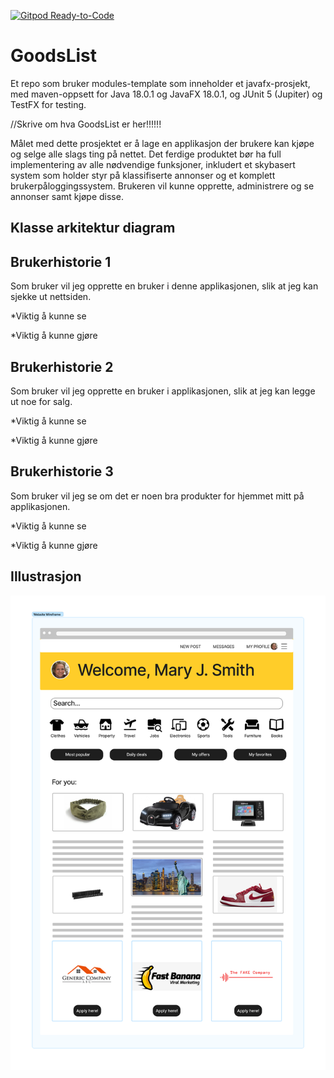 [![Gitpod Ready-to-Code](https://img.shields.io/badge/Gitpod-Ready--to--Code-blue?logo=gitpod)](https://gitpod.stud.ntnu.no/#https://gitlab.stud.idi.ntnu.no/it1901/groups-2022/gr2226/gr2226)

# GoodsList

Et repo som bruker modules-template som inneholder et javafx-prosjekt, med maven-oppsett for Java 18.0.1 og JavaFX 18.0.1, og JUnit 5 (Jupiter) og TestFX for testing.

//Skrive om hva GoodsList er her!!!!!!


Målet med dette prosjektet er å lage en applikasjon der brukere kan kjøpe og selge alle slags ting på nettet. Det ferdige produktet bør ha full implementering av alle nødvendige funksjoner, inkludert et skybasert system som holder styr på klassifiserte annonser og et komplett brukerpåloggingssystem. Brukeren vil kunne opprette, administrere og se annonser samt kjøpe disse.

## Klasse arkitektur diagram 

## Brukerhistorie 1
Som bruker vil jeg opprette en bruker i denne applikasjonen, slik at jeg kan sjekke ut nettsiden.

*Viktig å kunne se

*Viktig å kunne gjøre

## Brukerhistorie 2
Som bruker vil jeg opprette en bruker i applikasjonen, slik at jeg kan legge ut noe for salg.

*Viktig å kunne se

*Viktig å kunne gjøre

## Brukerhistorie 3
Som bruker vil jeg se om det er noen bra produkter for hjemmet mitt på applikasjonen. 

*Viktig å kunne se

*Viktig å kunne gjøre

## Illustrasjon
![Illustration](../GoodsList/MicrosoftTeams-image.png "Illustration")